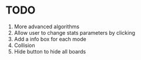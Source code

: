 # TODO 
1. More advanced algorithms
2. Allow user to change stats parameters by clicking
3. Add a info box for each mode
4. Collision
5. Hide button to hide all boards



